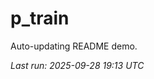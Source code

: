 # p_train

Auto-updating README demo.

<!--START_SECTION:status-->
_Last run: 2025-09-28 19:13 UTC_
<!--END_SECTION:status-->


































































































































































































































































































































































































































































































































































































































































































































































































































































































































